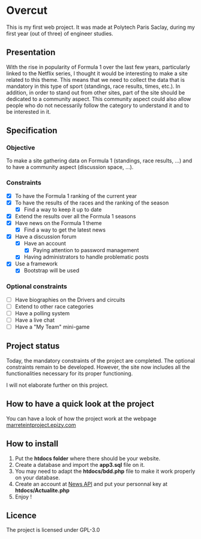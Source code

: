 # Overcut
This is my first web project. It was made at Polytech Paris Saclay, during my first year (out of three) of engineer studies.

## Presentation
With the rise in popularity of Formula 1 over the last few years, particularly linked to the Netflix series, I thought it would be interesting to make a site related to this theme. This means that we need to collect the data that is mandatory in this type of sport (standings, race results, times, etc.). In addition, in order to stand out from other sites, part of the site should be dedicated to a community aspect. This community aspect could also allow people who do not necessarily follow the category to understand it and to be interested in it.

## Specification
### Objective
To make a site gathering data on Formula 1 (standings, race results, ...) and to have a community aspect (discussion space, ...).

### Constraints
- [x] To have the Formula 1 ranking of the current year
- [x] To have the results of the races and the ranking of the season
  - [x] Find a way to keep it up to date
- [x] Extend the results over all the Formula 1 seasons
- [x] Have news on the Formula 1 theme
  - [x] Find a way to get the latest news
- [x] Have a discussion forum 
  - [x] Have an account 
    - [x] Paying attention to password management
  - [x] Having administrators to handle problematic posts
- [x] Use a framework 
  - [x] Bootstrap will be used

### Optional constraints
- [ ] Have biographies on the Drivers and circuits
- [ ] Extend to other race categories
- [ ] Have a polling system
- [ ] Have a live chat
- [ ] Have a "My Team" mini-game

## Project status
Today, the mandatory constraints of the project are completed. The optional constraints remain to be developed. However, the site now includes all the functionalities necessary for its proper functioning.

I will not elaborate further on this project.

## How to have a quick look at the project
You can have a look of how the project work at the webpage [marreteintproject.epizy.com](https://marreteintproject.epizy.com/)

## How to install
1. Put the **htdocs folder** where there should be your website.
2. Create a database and import the **app3.sql** file on it.
3. You may need to adapt the **htdocs/bdd.php** file to make it work properly on your database.
4. Create an account at [News API](https://newsapi.org/) and put your personnal key at **htdocs/Actualite.php**
5. Enjoy !

## Licence
The project is licensed under GPL-3.0 
